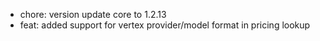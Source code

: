 <!-- The pattern we follow here is to keep the changelog for the latest version -->
<!-- Old changelogs are automatically attached to the GitHub releases -->

- chore: version update core to 1.2.13
- feat: added support for vertex provider/model format in pricing lookup